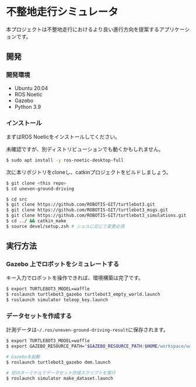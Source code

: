 # 不整地走行シミュレータ

本プロジェクトは不整地走行におけるより良い進行方向を提案するアプリケーションです。

## 開発

### 開発環境

- Ubuntu 20.04
- ROS Noetic
- Gazebo
- Python 3.9

### インストール

まずはROS Noeticをインストールしてください。

未確認ですが、別ディストリビューションでも動くかもしれません。

```sh
$ sudo apt install -y ros-noetic-desktop-full
```

次に本リポジトリをcloneし、catkinプロジェクトをビルドしましょう。

```sh
$ git clone <this repo>
$ cd uneven-ground-driving

$ cd src
$ git clone https://github.com/ROBOTIS-GIT/turtlebot3.git
$ git clone https://github.com/ROBOTIS-GIT/turtlebot3_msgs.git
$ git clone https://github.com/ROBOTIS-GIT/turtlebot3_simulations.git
$ cd ../ && catkin_make
$ source devel/setup.zsh # シェルに応じて変更必須
```

## 実行方法

### Gazebo 上でロボットをシミュレートする

キー入力でロボットを操作できれば、環境構築は完了です。

```sh
$ export TURTLEBOT3_MODEL=waffle
$ roslaunch turtlebot3_gazebo turtlebot3_empty_world.launch
$ roslaunch simulator teleop_key.launch
```

### データセットを作成する

計測データは`~/.ros/uneven-ground-driving-result`に保存されます。

```sh
$ export TURTLEBOT3_MODEL=waffle
$ export GAZEBO_RESOURCE_PATH="$GAZEBO_RESOURCE_PATH:$HOME/workspace/uneven-ground-driving"

# Gazeboを起動
$ roslaunch turtlebot3_gazebo dem.launch

# 別のターミナルでデータセット作成スクリプトを実行
$ roslaunch simulator make_dataset.launch
```